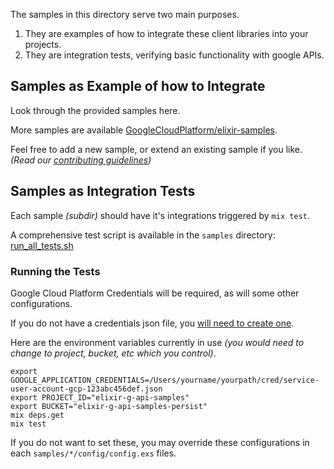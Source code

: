 The samples in this directory serve two main purposes.

1. They are examples of how to integrate these client libraries into your projects.
2. They are integration tests, verifying basic functionality with google APIs.

## Samples as Example of how to Integrate

Look through the provided samples here.

More samples are available [GoogleCloudPlatform/elixir-samples](https://github.com/GoogleCloudPlatform/elixir-samples).

Feel free to add a new sample, or extend an existing sample if you like.
*(Read our [contributing guidelines](../CONTRIBUTING.md))*

## Samples as Integration Tests

Each sample *(subdir)* should have it's integrations triggered by `mix test`.

A comprehensive test script is available in the `samples` directory: [run_all_tests.sh](./run_all_tests.sh)

### Running the Tests

Google Cloud Platform Credentials will be required, as will some other configurations.

If you do not have a credentials json file, you [will need to create one](../README.md#obtaining-an-access-token).

Here are the environment variables currently in use
*(you would need to change to project, bucket, etc which you control)*.

```shell
export GOOGLE_APPLICATION_CREDENTIALS=/Users/yourname/yourpath/cred/service-user-account-gcp-123abc456def.json
export PROJECT_ID="elixir-g-api-samples"
export BUCKET="elixir-g-api-samples-persist"
mix deps.get
mix test
```

If you do not want to set these, you may override these configurations in each `samples/*/config/config.exs` files.

